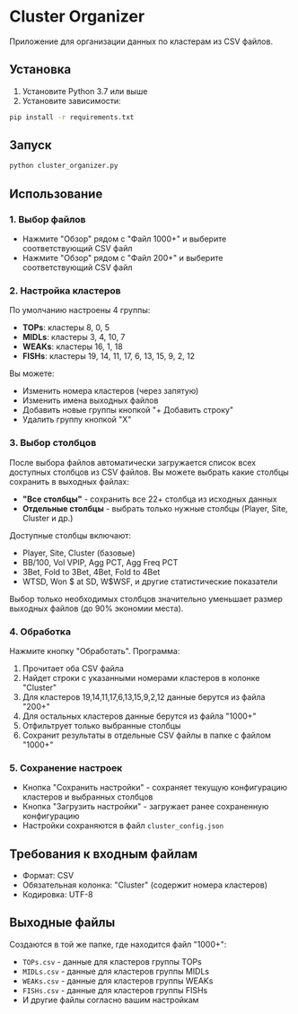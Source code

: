 # Cluster Organizer

Приложение для организации данных по кластерам из CSV файлов.

## Установка

1. Установите Python 3.7 или выше
2. Установите зависимости:
```bash
pip install -r requirements.txt
```

## Запуск

```bash
python cluster_organizer.py
```

## Использование

### 1. Выбор файлов
- Нажмите "Обзор" рядом с "Файл 1000+" и выберите соответствующий CSV файл
- Нажмите "Обзор" рядом с "Файл 200+" и выберите соответствующий CSV файл

### 2. Настройка кластеров
По умолчанию настроены 4 группы:
- **TOPs**: кластеры 8, 0, 5
- **MIDLs**: кластеры 3, 4, 10, 7  
- **WEAKs**: кластеры 16, 1, 18
- **FISHs**: кластеры 19, 14, 11, 17, 6, 13, 15, 9, 2, 12

Вы можете:
- Изменить номера кластеров (через запятую)
- Изменить имена выходных файлов
- Добавить новые группы кнопкой "+ Добавить строку"
- Удалить группу кнопкой "X"

### 3. Выбор столбцов
После выбора файлов автоматически загружается список всех доступных столбцов из CSV файлов.
Вы можете выбрать какие столбцы сохранить в выходных файлах:

- **"Все столбцы"** - сохранить все 22+ столбца из исходных данных
- **Отдельные столбцы** - выбрать только нужные столбцы (Player, Site, Cluster и др.)

Доступные столбцы включают:
- Player, Site, Cluster (базовые)
- BB/100, Vol VPIP, Agg PCT, Agg Freq PCT
- 3Bet, Fold to 3Bet, 4Bet, Fold to 4Bet
- WTSD, Won $ at SD, W$WSF, и другие статистические показатели

Выбор только необходимых столбцов значительно уменьшает размер выходных файлов (до 90% экономии места).

### 4. Обработка
Нажмите кнопку "Обработать". Программа:
1. Прочитает оба CSV файла
2. Найдет строки с указанными номерами кластеров в колонке "Cluster"
3. Для кластеров 19,14,11,17,6,13,15,9,2,12 данные берутся из файла "200+"
4. Для остальных кластеров данные берутся из файла "1000+"
5. Отфильтрует только выбранные столбцы
6. Сохранит результаты в отдельные CSV файлы в папке с файлом "1000+"

### 5. Сохранение настроек
- Кнопка "Сохранить настройки" - сохраняет текущую конфигурацию кластеров и выбранных столбцов
- Кнопка "Загрузить настройки" - загружает ранее сохраненную конфигурацию
- Настройки сохраняются в файл `cluster_config.json`

## Требования к входным файлам
- Формат: CSV
- Обязательная колонка: "Cluster" (содержит номера кластеров)
- Кодировка: UTF-8

## Выходные файлы
Создаются в той же папке, где находится файл "1000+":
- `TOPs.csv` - данные для кластеров группы TOPs
- `MIDLs.csv` - данные для кластеров группы MIDLs
- `WEAKs.csv` - данные для кластеров группы WEAKs
- `FISHs.csv` - данные для кластеров группы FISHs
- И другие файлы согласно вашим настройкам